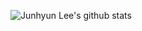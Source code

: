 ![Junhyun Lee's github stats](https://github-readme-stats.vercel.app/api?username=LeeJunHyun&show_icons=true&theme=highcontrast&include_all_commits=true&count_private=true&hide=prs)

<!--
**LeeJunHyun/LeeJunHyun** is a ✨ _special_ ✨ repository because its `README.md` (this file) appears on your GitHub profile.

Here are some ideas to get you started:

- 🔭 I’m currently working on ...
- 🌱 I’m currently learning ...
- 👯 I’m looking to collaborate on ...
- 🤔 I’m looking for help with ...
- 💬 Ask me about ...
- 📫 How to reach me: ...
- 😄 Pronouns: ...
- ⚡ Fun fact: ...
-->
